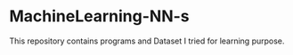 # MachineLearning-NN-s

This repository contains programs and Dataset I tried for learning purpose.

